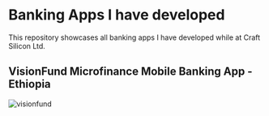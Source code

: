 # Banking Apps I have developed
This repository showcases all banking apps I have developed while at Craft Silicon Ltd.

## VisionFund Microfinance Mobile Banking App - Ethiopia
![visionfund](https://github.com/kagwicharles/bankappimages/assets/46281757/723f8160-f04d-4d46-bbc1-616c0f8f6dde)
